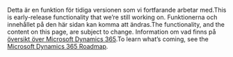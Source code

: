 <span data-ttu-id="ad0c6-101">Detta är en funktion för tidiga versionen som vi fortfarande arbetar med.</span><span class="sxs-lookup"><span data-stu-id="ad0c6-101">This is early-release functionality that we’re still working on.</span></span> <span data-ttu-id="ad0c6-102">Funktionerna och innehållet på den här sidan kan komma att ändras.</span><span class="sxs-lookup"><span data-stu-id="ad0c6-102">The functionality, and the content on this page, are subject to change.</span></span> <span data-ttu-id="ad0c6-103">Information om vad finns på [översikt över Microsoft Dynamics 365](https://go.microsoft.com/fwlink/?linkid=842139).</span><span class="sxs-lookup"><span data-stu-id="ad0c6-103">To learn what’s coming, see the [Microsoft Dynamics 365 Roadmap](https://go.microsoft.com/fwlink/?linkid=842139).</span></span>